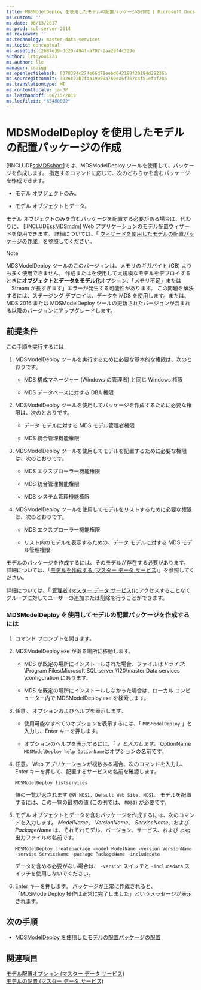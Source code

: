 ```yaml
---
title: MDSModelDeploy を使用したモデルの配置パッケージの作成 | Microsoft Docs
ms.custom: ''
ms.date: 06/13/2017
ms.prod: sql-server-2014
ms.reviewer: ''
ms.technology: master-data-services
ms.topic: conceptual
ms.assetid: c2687e39-dc20-494f-a707-2aa29f4c329e
author: lrtoyou1223
ms.author: lle
manager: craigg
ms.openlocfilehash: 0378394c274e66d71eebd642188f20194d29236b
ms.sourcegitcommit: 3026c22b7fba19059a769ea5f367c4f51efaf286
ms.translationtype: MT
ms.contentlocale: ja-JP
ms.lasthandoff: 06/15/2019
ms.locfileid: "65480002"
---
```

# <a name="create-a-model-deployment-package-by-using-mdsmodeldeploy"></a>MDSModelDeploy を使用したモデルの配置パッケージの作成
  [!INCLUDE[ssMDSshort](../includes/ssmdsshort-md.md)]では、MDSModelDeploy ツールを使用して、パッケージを作成します。 指定するコマンドに応じて、次のどちらかを含むパッケージを作成できます。  
  
-   モデル オブジェクトのみ。  
  
-   モデル オブジェクトとデータ。  
  
 モデル オブジェクトのみを含むパッケージを配置する必要がある場合は、代わりに、 [!INCLUDE[ssMDSmdm](../includes/ssmdsmdm-md.md)] Web アプリケーションのモデル配置ウィザードを使用できます。 詳細については、「 [ウィザードを使用したモデルの配置パッケージの作成](../../2014/master-data-services/create-a-model-deployment-package-by-using-the-wizard.md)」を参照してください。  
> [!NOTE]  
> MDSModelDeploy ツールのこのバージョンは、メモリのギガバイト (GB) よりも多く使用できません。 作成またはを使用して大規模なモデルをデプロイするときに**オブジェクトとデータをモデル化**オプション、「メモリ不足」または「Stream が長すぎます」エラーが発生する可能性があります。 この問題を解決するには、ステージング デプロイは、データを MDS を使用します。または、MDS 2016 または MDSModelDeploy ツールの更新されたバージョンが含まれる以降のバージョンにアップグレードします。
## <a name="prerequisites"></a>前提条件  
 この手順を実行するには  
  
1.  MDSModelDeploy ツールを実行するために必要な基本的な権限は、次のとおりです。  
  
    -   MDS 構成マネージャー (Windows の管理者) と同じ Windows 権限  
  
    -   MDS データベースに対する DBA 権限  
  
2.  MDSModelDeploy ツールを使用してパッケージを作成するために必要な権限は、次のとおりです。  
  
    -   データ モデルに対する MDS モデル管理者権限  
  
    -   MDS 統合管理機能権限  
  
3.  MDSModelDeploy ツールを使用してモデルを配置するために必要な権限は、次のとおりです。  
  
    -   MDS エクスプローラー機能権限  
  
    -   MDS 統合管理機能権限  
  
    -   MDS システム管理機能権限  
  
4.  MDSModelDeploy ツールを使用してモデルをリストするために必要な権限は、次のとおりです。  
  
    -   MDS エクスプローラー機能権限  
  
    -   リスト内のモデルを表示するための、データ モデルに対する MDS モデル管理権限  
  
 モデルのパッケージを作成するには、そのモデルが存在する必要があります。 詳細については、「[モデルを作成する (マスター データ サービス)](create-a-model-master-data-services.md)」を参照してください。  
  
 詳細については、「 [管理者 &#40;マスター データ サービス&#41;](../../2014/master-data-services/administrators-master-data-services.md)にアクセスすることなくグループに対してユーザーの追加または削除を行うことができます。  
  
### <a name="to-create-a-model-deployment-package-by-using-mdsmodeldeploy"></a>MDSModelDeploy を使用してモデルの配置パッケージを作成するには  
  
1.  コマンド プロンプトを開きます。  
  
2.  MDSModelDeploy.exe がある場所に移動します。  
  
    -   MDS が既定の場所にインストールされた場合、ファイルは*ドライブ*: \Program Files\Microsoft SQL server \120\master Data services \configuration にあります。  
  
    -   MDS を既定の場所にインストールしなかった場合は、ローカル コンピューター内で MDSModelDeploy.exe を検索します。  
  
3.  任意。 オプションおよびヘルプを表示します。  
  
    -   使用可能なすべてのオプションを表示するには、「 `MDSModelDeploy` 」と入力し、Enter キーを押します。  
  
    -   オプションのヘルプを表示するには、「 *」と入力します。* OptionName `MDSModelDeploy help OptionName`はオプションの名前です。  
  
4.  任意。 Web アプリケーションが複数ある場合、次のコマンドを入力し、Enter キーを押して、配置するサービスの名前を確認します。  
  
    ```  
    MDSModelDeploy listservices  
    ```  
  
     値の一覧が返されます (例: `MDS1, Default Web Site, MDS`)。 モデルを配置するには、この一覧の最初の値 (この例では、 `MDS1`) が必要です。  
  
5.  モデル オブジェクトとデータを含むパッケージを作成するには、次のコマンドを入力します。 *ModelName*、 *VersionName*、 *ServiceName*、および *PackageName* は、それぞれモデル、バージョン、サービス、および .pkg 出力ファイルの名前です。  
  
    ```  
    MDSModelDeploy createpackage -model ModelName -version VersionName -service ServiceName -package PackageName -includedata  
    ```  
  
     データを含める必要がない場合は、 `-version` スイッチと `-includedata` スイッチを使用しないでください。  
  
6.  Enter キーを押します。 パッケージが正常に作成されると、「MDSModelDeploy 操作は正常に完了しました」というメッセージが表示されます。  
  
## <a name="next-steps"></a>次の手順  
  
-   [MDSModelDeploy を使用したモデルの配置パッケージの配置](../../2014/master-data-services/deploy-a-model-deployment-package-by-using-mdsmodeldeploy.md)  
  
## <a name="see-also"></a>関連項目  
 [モデル配置オプション (マスター データ サービス)](../../2014/master-data-services/model-deployment-options-master-data-services.md)   
 [モデルの配置 (マスター データ サービス)](../../2014/master-data-services/deploying-models-master-data-services.md)  
  
  
